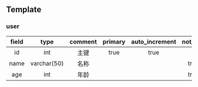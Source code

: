 ## Template

### user

| field |    type     | comment | primary | auto_increment | not_null | unique | default |
|:-----:|:-----------:|:-------:|:-------:|:--------------:|:--------:|:------:|:-------:|
|  id   |     int     |   主键    |  true   |      true      |          |        |         |
| name  | varchar(50) |   名称    |         |                |   true   |  true  |         |
|  age  |     int     |   年龄    |         |                |   true   |        |    0    |
